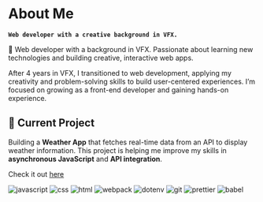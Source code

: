 # About Me

**`Web developer with a creative background in VFX.`**

👋 Web developer with a background in VFX. Passionate about learning new technologies and building creative, interactive web apps.

After 4 years in VFX, I transitioned to web development, applying my creativity and problem-solving skills to build user-centered experiences. I’m focused on growing as a front-end developer and gaining hands-on experience.

## 🔭 Current Project

Building a **Weather App** that fetches real-time data from an API to display weather information. This project is helping me improve my skills in **asynchronous JavaScript** and **API integration**.

Check it out [here](https://github.com/chajoy/weather-app)

<div>
  <img alt="javascript" src="https://img.shields.io/badge/Javascript-black?style=flat-square&logo=javascript&logoColor=black&labelColor=%23f5d442&color=%23f5d442">
  <img alt="css" src="https://img.shields.io/badge/CSS-black?style=flat-square&logo=csswizardry&logoColor=black&labelColor=%230384fc&color=%230384fc">
  <img alt="html" src="https://img.shields.io/badge/HTML5-black?style=flat-square&logo=html5&logoColor=black&labelColor=%23fc6603&color=%23fc6603">
  <img alt="webpack" src="https://img.shields.io/badge/webpack-black?style=flat-square&logo=webpack&logoColor=black&labelColor=%2349d0f5&color=%2349d0f5">
  <img alt="dotenv" src="https://img.shields.io/badge/dotenv-black?style=flat-square&logo=dotenv&logoColor=black&labelColor=%23f5ec49&color=%23f5ec49">
  <img alt="git" src="https://img.shields.io/badge/git-black?style=flat-square&logo=git&logoColor=black&labelColor=%23f56949&color=%23f56949">
  <img alt="prettier" src="https://img.shields.io/badge/prettier-black?style=flat-square&logo=prettier&logoColor=black&labelColor=%23192e4d&color=%23192e4d">
  <img alt="babel" src="https://img.shields.io/badge/babel-black?style=flat-square&logo=babel&logoColor=black&labelColor=%23ccc431&color=%23ccc431">
</div>






